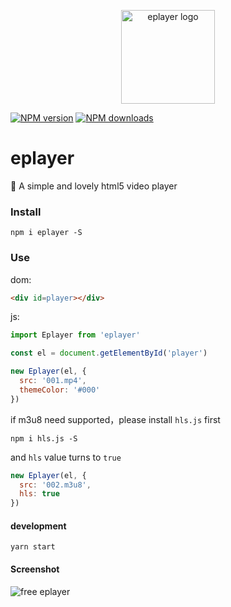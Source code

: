 <p align="center"><img src="http://wx2.sinaimg.cn/mw690/0060lm7Tly1fva3l3izvtj30dw0dwjs1.jpg" alt="eplayer logo" width="150px"></p>

[![NPM version](https://img.shields.io/npm/v/eplayer.svg?style=flat-square)](https://npmjs.com/package/eplayer)
[![NPM downloads](https://img.shields.io/npm/dm/eplayer.svg?style=flat-square)](https://npmjs.com/package/eplayer)

# eplayer

:dart: A simple and lovely html5 video player

### Install

```shell
npm i eplayer -S
```

### Use

dom:
```html
<div id=player></div>
```
js:
```javascript
import Eplayer from 'eplayer'

const el = document.getElementById('player')

new Eplayer(el, {
  src: '001.mp4',
  themeColor: '#000'
})
```

if m3u8 need supported，please install `hls.js` first

```shell
npm i hls.js -S
```

and `hls` value turns to `true`

```javascript
new Eplayer(el, {
  src: '002.m3u8',
  hls: true
})
```
#### development

```shell
yarn start
```

#### Screenshot
![free eplayer](http://ww1.sinaimg.cn/large/0065Zy9egy1fvb65505hkj30rp0fk4e5.jpg)